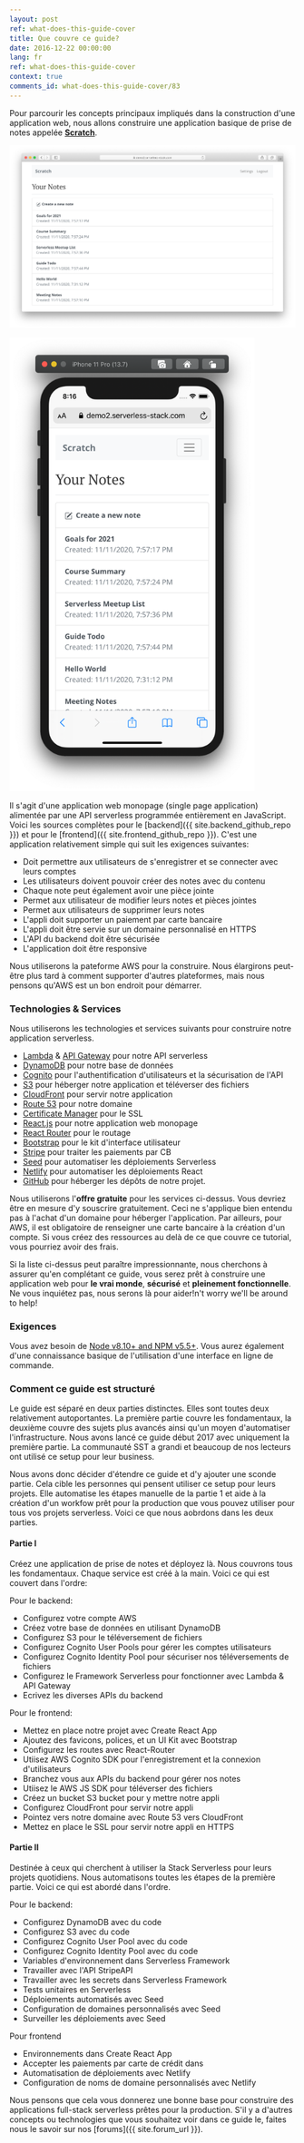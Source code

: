 ```yaml
---
layout: post
ref: what-does-this-guide-cover
title: Que couvre ce guide?
date: 2016-12-22 00:00:00
lang: fr
ref: what-does-this-guide-cover
context: true
comments_id: what-does-this-guide-cover/83
---
```


Pour parcourir les concepts principaux impliqués dans la construction d'une application web, nous allons construire une application basique de prise de notes appelée [**Scratch**](https://demo2.sst.dev).

![Completed app desktop screenshot](/assets/completed-app-desktop.png)

<img alt="Completed app mobile screenshot" src="/assets/completed-app-mobile.png" width="432" />

Il s'agit d'une application web monopage (single page application) alimentée par une API serverless programmée entièrement en JavaScript. Voici les sources complètes pour le [backend]({{ site.backend_github_repo }}) et pour le [frontend]({{ site.frontend_github_repo }}). C'est une application relativement simple qui suit les exigences suivantes:

- Doit permettre aux utilisateurs de s'enregistrer et se connecter avec leurs comptes
- Les utilisateurs doivent pouvoir créer des notes avec du contenu
- Chaque note peut également avoir une pièce jointe
- Permet aux utilisateur de modifier leurs notes et pièces jointes
- Permet aux utilisateurs de supprimer leurs notes
- L'appli doit supporter un paiement par carte bancaire
- L'appli doit être servie sur un domaine personnalisé en HTTPS
- L'API du backend doit être sécurisée
- L'application doit être responsive

Nous utiliserons la pateforme AWS pour la construire. Nous élargirons peut-être plus tard à comment supporter d'autres plateformes, mais nous pensons qu'AWS est un bon endroit pour démarrer.

### Technologies & Services

Nous utiliserons les technologies et services suivants pour construire notre application serverless.

- [Lambda][Lambda] & [API Gateway][APIG] pour notre API serverless
- [DynamoDB][DynamoDB] pour notre base de données
- [Cognito][Cognito] pour l'authentification d'utilisateurs et la sécurisation de l'API
- [S3][S3] pour héberger notre application et téléverser des fichiers
- [CloudFront][CF] pour servir notre application
- [Route 53][R53] pour notre domaine
- [Certificate Manager][CM] pour le SSL
- [React.js][React] pour notre application web monopage
- [React Router][RR] pour le routage
- [Bootstrap][Bootstrap] pour le kit d'interface utilisateur
- [Stripe][Stripe] pour traiter les paiements par CB
- [Seed][Seed] pour automatiser les déploiements Serverless
- [Netlify][Netlify] pour automatiser les déploiements React
- [GitHub][GitHub] pour héberger les dépôts de notre projet.

Nous utiliserons l'**offre gratuite** pour les services ci-dessus. Vous devriez être en mesure d'y souscrire gratuitement. Ceci ne s'applique bien entendu pas à l'achat d'un domaine pour héberger l'application. Par ailleurs, pour AWS, il est obligatoire de renseigner une carte bancaire à la création d'un compte. Si vous créez des ressources au delà de ce que couvre ce tutorial, vous pourriez avoir des frais.

Si la liste ci-dessus peut paraître impressionnante, nous cherchons à assurer qu'en complétant ce guide, vous serez prêt à construire une application web pour **le vrai monde**, **sécurisé** et **pleinement fonctionnelle**. Ne vous inquiétez pas, nous serons là pour aider!n't worry we'll be around to help!

### Exigences

Vous avez besoin de [Node v8.10+ and NPM v5.5+](https://nodejs.org/en/). Vous aurez également d'une connaissance basique de l'utilisation d'une interface en ligne de commande.

### Comment ce guide est structuré

Le guide est séparé en deux parties distinctes. Elles sont toutes deux relativement autoportantes. La première partie couvre les fondamentaux, la deuxième couvre des sujets plus avancés ainsi qu'un moyen d'automatiser l'infrastructure. Nous avons lancé ce guide début 2017 avec uniquement la première partie. La communauté SST a grandi et beaucoup de nos lecteurs ont utilisé ce setup pour leur business.

Nous avons donc décider d'étendre ce guide et d'y ajouter une sconde partie. Cela cible les personnes qui pensent utiliser ce setup pour leurs projets. Elle automatise les étapes manuelle de la partie 1 et aide à la création d'un workfow prêt pour la production que vous pouvez utiliser pour tous vos projets serverless. Voici ce que nous aobrdons dans les deux parties.

#### Partie I

Créez une application de prise de notes et déployez là. Nous couvrons tous les fondamentaux. Chaque service est créé à la main. Voici ce qui est couvert dans l'ordre:

Pour le backend:

- Configurez votre compte AWS
- Créez votre base de données en utilisant DynamoDB
- Configurez S3 pour le téléversement de fichiers
- Configurez Cognito User Pools pour gérer les comptes utilisateurs 
- Configurez Cognito Identity Pool pour sécuriser nos téléversements de fichiers
- Configurez le Framework Serverless pour fonctionner avec Lambda & API Gateway
- Ecrivez les diverses APIs du backend

Pour le frontend:

- Mettez en place notre projet avec Create React App
- Ajoutez des favicons, polices, et un UI Kit avec Bootstrap
- Configurez les routes avec React-Router
- Utiisez AWS Cognito SDK pour l'enregistrement et la connexion d'utilisateurs
- Branchez vous aux APIs du backend pour gérer nos notes
- Utiisez le AWS JS SDK pour téléverser des fichiers 
- Créez un bucket S3 bucket pour y mettre notre appli
- Configurez CloudFront pour servir notre appli
- Pointez vers notre domaine avec Route 53 vers CloudFront
- Mettez en place le SSL pour servir notre appli en HTTPS

#### Partie II

Destinée à ceux qui cherchent à utiliser la Stack Serverless pour leurs projets quotidiens. Nous automatisons toutes les étapes de la première partie. Voici ce qui est abordé dans l'ordre.

Pour le backend:

- Configurez DynamoDB avec du code
- Configurez S3 avec du code
- Configurez Cognito User Pool avec du code
- Configurez Cognito Identity Pool avec du code
- Variables d'environnement dans Serverless Framework
- Travailler avec l'API StripeAPI
- Travailler avec les secrets dans Serverless Framework
- Tests unitaires en Serverless
- Déploiements automatisés avec Seed
- Configuration de domaines personnalisés avec Seed
- Surveiller les déploiements avec Seed

Pour frontend

- Environnements dans Create React App
- Accepter les paiements par carte de crédit dans
- Automatisation de déploiements avec Netlify
- Configuration de noms de domaine personnalisés avec Netlify

Nous pensons que cela vous donnerez une bonne base pour construire des applications full-stack serverless prêtes pour la production. S'il y a d'autres concepts ou technologies que vous souhaitez voir dans ce guide le, faites nous le savoir sur nos [forums]({{ site.forum_url }}).


[Cognito]: https://aws.amazon.com/cognito/
[CM]: https://aws.amazon.com/certificate-manager
[R53]: https://aws.amazon.com/route53/
[CF]: https://aws.amazon.com/cloudfront/
[S3]: https://aws.amazon.com/s3/
[Bootstrap]: http://getbootstrap.com
[RR]: https://github.com/ReactTraining/react-router
[React]: https://facebook.github.io/react/
[DynamoDB]: https://aws.amazon.com/dynamodb/
[APIG]: https://aws.amazon.com/api-gateway/
[Lambda]: https://aws.amazon.com/lambda/
[Stripe]: https://stripe.com
[Seed]: https://seed.run
[Netlify]: https://netlify.com
[GitHub]: https://github.com
